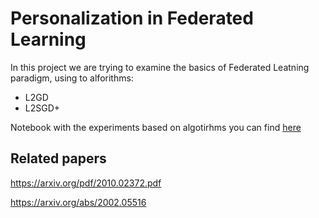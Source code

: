 # Personalization in Federated Learning

In this project we are trying to examine the basics of Federated Leatning paradigm, using to alforithms:
* L2GD
* L2SGD+

Notebook with the experiments based on algotirhms you can find [here](https://github.com/Get-My-Money/OMML-Project/blob/main/project.ipynb)


## Related papers

https://arxiv.org/pdf/2010.02372.pdf

https://arxiv.org/abs/2002.05516



